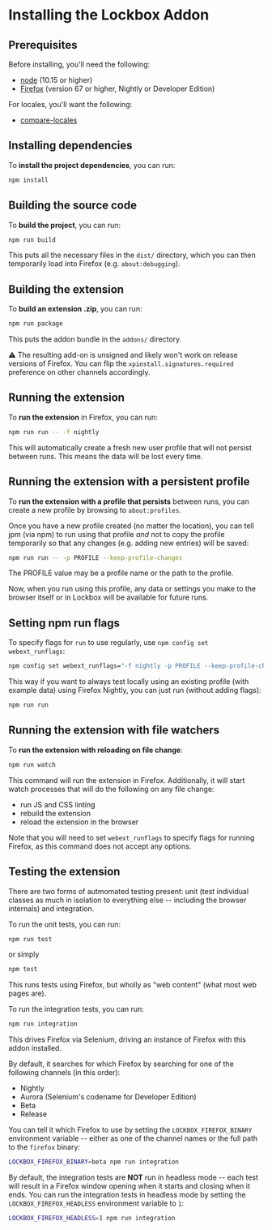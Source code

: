 # Installing the Lockbox Addon

## Prerequisites

Before installing, you'll need the following:

* [node](https://nodejs.org) (10.15 or higher)
* [Firefox](https://www.mozilla.org/en-US/firefox/channel/desktop/) (version 67 or higher, Nightly or Developer Edition)

For locales, you'll want the following:

* [compare-locales](https://developer.mozilla.org/en-US/docs/Mozilla/Projects/compare-locales)

## Installing dependencies

To **install the project dependencies**, you can run:

```sh
npm install
```

## Building the source code

To **build the project**, you can run:

```sh
npm run build
```

This puts all the necessary files in the `dist/` directory, which you can then
temporarily load into Firefox (e.g. `about:debugging`).

## Building the extension

To **build an extension .zip**, you can run:

```sh
npm run package
```

This puts the addon bundle in the `addons/` directory.

:warning: The resulting add-on is unsigned and likely won't work on release
versions of Firefox. You can flip the `xpinstall.signatures.required` preference
on other channels accordingly.

## Running the extension

To **run the extension** in Firefox, you can run:

```sh
npm run run -- -f nightly
```

This will automatically create a fresh new user profile that will not persist
between runs. This means the data will be lost every time.

## Running the extension with a persistent profile

To **run the extension with a profile that persists** between runs, you can
create a new profile by browsing to `about:profiles`.

Once you have a new profile created (no matter the location), you can tell jpm
(via npm) to run using that profile _and_ not to copy the profile temporarily
so that any changes (e.g. adding new entries) will be saved:

```sh
npm run run -- -p PROFILE --keep-profile-changes
```

The PROFILE value may be a profile name or the path to the profile.

Now, when you run using this profile, any data or settings you make to the
browser itself or in Lockbox will be available for future runs.

## Setting npm run flags 

To specify flags for `run` to use regularly, use `npm config set webext_runflags`:

```sh
npm config set webext_runflags="-f nightly -p PROFILE --keep-profile-changes"
```

This way if you want to always test locally using an existing profile (with
example data) using Firefox Nightly, you can just run (without adding flags):

```sh
npm run run
```

## Running the extension with file watchers

To **run the extension with reloading on file change**:

```sh
npm run watch
```

This command will run the extension in Firefox. Additionally, it will start
watch processes that will do the following on any file change:

* run JS and CSS linting
* rebuild the extension
* reload the extension in the browser

Note that you will need to set `webext_runflags` to specify flags for running
Firefox, as this command does not accept any options.

## Testing the extension

There are two forms of autmomated testing present: unit (test individual classes as much in isolation to everything else -- including the browser internals) and integration.

To run the unit tests, you can run:

```sh
npm run test
```

or simply

```sh
npm test
```

This runs tests using Firefox, but wholly as "web content" (what most web pages are).

To run the integration tests, you can run:

```sh
npm run integration
```

This drives Firefox via Selenium, driving an instance of Firefox with this addon installed.

By default, it searches for which Firefox by searching for one of the following channels (in this order):

* Nightly
* Aurora (Selenium's codename for Developer Edition)
* Beta
* Release

You can tell it which Firefox to use by setting the `LOCKBOX_FIREFOX_BINARY` environment variable -- either as one of the channel names or the full path to the `firefox` binary:

```sh
LOCKBOX_FIREFOX_BINARY=beta npm run integration
```

By default, the integration tests are **NOT** run in headless mode -- each test will result in a Firefox window opening when it starts and closing when it ends.  You can run the integration tests in headless mode by setting the `LOCKBOX_FIREFOX_HEADLESS` environment variable to `1`:

```sh
LOCKBOX_FIREFOX_HEADLESS=1 npm run integration
```
